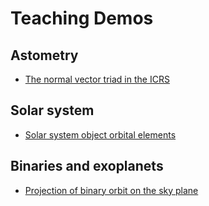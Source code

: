 # Teaching Demos

## Astometry
* [The normal vector triad in the ICRS](https://agabrown.github.io/teaching-demos-js/icrs-coordinates/)

## Solar system
* [Solar system object orbital elements](https://agabrown.github.io/teaching-demos-js/solar-system-orbital-elements/)

## Binaries and exoplanets
* [Projection of binary orbit on the sky plane](https://agabrown.github.io/teaching-demos-js/binary-orbit-on-sky/)

